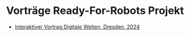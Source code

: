 # Vorträge Ready-For-Robots Projekt

+ [Interaktiver Vortrag Digitale Welten, Dresden, 2024](https://liascript.github.io/course/?https://raw.githubusercontent.com/SebastianZug/R4RVortraege/main/2024_DigitaleWelten/presentation.md#1)
